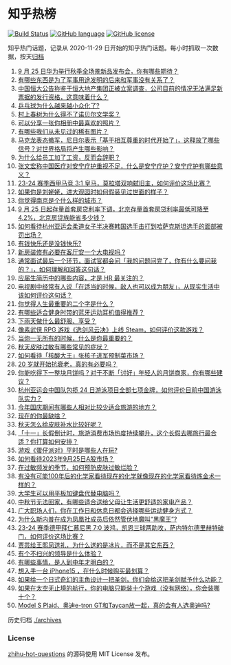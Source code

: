 # 知乎热榜
[![Build Status](https://github.com/ToWeLong/zhihu-hot-questions/workflows/CI/badge.svg)](https://github.com/ToWeLong/zhihu-hot-questions/actions)
[![GitHub language](https://img.shields.io/badge/language-golang-orange.svg)](https://golang.org/)
[![GitHub license](https://img.shields.io/github/license/ToWeLong/zhihu-hot-questions)](https://github.com/ToWeLong/zhihu-hot-questions/blob/main/LICENSE)

知乎热门话题，记录从 2020-11-29 日开始的知乎热门话题。每小时抓取一次数据，按天[归档](./archives)

<!-- BEGIN -->

1. [9 月 25 日华为举行秋季全场景新品发布会，你有哪些期待？](https://www.zhihu.com/question/623642845)
1. [有哪些东西是为了军事用途发明的后来和军事没有关系了？](https://www.zhihu.com/question/447267248)
1. [中国恒大公告称鉴于恒大地产集团正被立案调查，公司目前的情况无法满足新票据的发行资格，这意味着什么？](https://www.zhihu.com/question/623655839)
1. [乒乓球为什么越来越小众化了?](https://www.zhihu.com/question/457179364)
1. [村上春树为什么得不了诺贝尔文学奖？](https://www.zhihu.com/question/622531479)
1. [可以分享一张你相册中最喜欢的照片？](https://www.zhihu.com/question/622453246)
1. [有哪些我们从未见过的稀有图片？](https://www.zhihu.com/question/532884537)
1. [马克龙表态撤军，尼日尔表示「基于相互尊重的时代开始了」，这释放了哪些信号？对世界格局将产生哪些影响？](https://www.zhihu.com/question/623656209)
1. [为什么给员工加了工资，反而会辞职？](https://www.zhihu.com/question/583705532)
1. [张文宏称中国医疗对安宁疗护重视不足，什么是安宁疗护？安宁疗护有哪些意义？](https://www.zhihu.com/question/623472036)
1. [23-24 赛季西甲马竞 3:1 皇马，莫拉塔双响弑旧主，如何评价这场比赛？](https://www.zhihu.com/question/623618388)
1. [如果你是刘姥姥，进大观园时如何假装见过世面的样子？](https://www.zhihu.com/question/622910685)
1. [你觉得南京是个什么样的城市？](https://www.zhihu.com/question/352102648)
1. [9 月 25 日起存量首套房贷利率下调，北京存量首套房贷利率最低可降至4.2%，北京房贷族能省多少钱？](https://www.zhihu.com/question/623638648)
1. [如何看待杭州亚运会柔道女子半决赛韩国选手击打到哈萨克斯坦选手的面部被罚出场？](https://www.zhihu.com/question/623568218)
1. [有钱快乐还是没钱快乐?](https://www.zhihu.com/question/618716545)
1. [新房装修有必要在客厅安一个大电视吗 ?](https://www.zhihu.com/question/623655713)
1. [通常面试最后一个环节，面试官都会问「我的问题问完了，你有什么要问我的？」，如何理解和回答这句话？](https://www.zhihu.com/question/622555764)
1. [应届生简历中的哪些内容，才是 HR 最关注的？](https://www.zhihu.com/question/622553925)
1. [电视剧中经常有人说「在适当的时候，敌人也可以成为朋友」，从现实生活中该如何评价这句话？](https://www.zhihu.com/question/623657438)
1. [你觉得人生最重要的二个字是什么？](https://www.zhihu.com/question/623299168)
1. [有哪些适合健身时带的蓝牙运动耳机值得推荐？](https://www.zhihu.com/question/321291099)
1. [下雨天做什么最舒服、享受？](https://www.zhihu.com/question/623265187)
1. [像素武侠 RPG 游戏《逸剑风云决》上线 Steam，如何评价这款游戏？](https://www.zhihu.com/question/621064172)
1. [当你一无所有的时候，什么是你最重要的？](https://www.zhihu.com/question/616125610)
1. [秋天皮肤过敏有哪些常见的症状？](https://www.zhihu.com/question/584124697)
1. [如何看待「核酸大王」张核子进军预制菜市场？](https://www.zhihu.com/question/622366703)
1. [20 岁就开始抗衰老，真的有必要吗？](https://www.zhihu.com/question/621033106)
1. [你能吃得下一整块月饼吗？对于不断「讨好」年轻人的月饼商家，你有哪些建议？](https://www.zhihu.com/question/621806955)
1. [杭州亚运会中国队包揽 24 日游泳项目全部七项金牌，如何评价目前中国游泳队实力？](https://www.zhihu.com/question/623585137)
1. [今年国庆期间有哪些人相对比较少适合旅游的地方？](https://www.zhihu.com/question/621466623)
1. [现在的你最缺啥？](https://www.zhihu.com/question/618223733)
1. [秋天怎么给皮肤补水比较好呢？](https://www.zhihu.com/question/619690075)
1. [「十一」长假倒计时，旅游消费市场热度持续攀升，这个长假去哪旅行最合适？你打算如何安排？](https://www.zhihu.com/question/623650412)
1. [游戏《蛋仔派对》平时是哪些人在玩?](https://www.zhihu.com/question/582813857)
1. [如何看待2023年9月25日A股市场？](https://www.zhihu.com/question/623641149)
1. [在过敏频发的季节，如何预防皮肤过敏烂脸？](https://www.zhihu.com/question/622959663)
1. [有没有可能100年后的化学家看待现在的化学就像现在的化学家看待炼金术一样的？](https://www.zhihu.com/question/622559056)
1. [大学生可以用平板加键盘代替电脑吗？](https://www.zhihu.com/question/621369438)
1. [中秋节无法回家，有哪些适合送给父母让生活更舒适的家电产品？](https://www.zhihu.com/question/621500792)
1. [广大职场人们，你在工作日和休息日都会选择哪些运动健身方式？](https://www.zhihu.com/question/622740539)
1. [为什么斯内普在成为凤凰社成员后依然管伏地魔叫“黑魔王”?](https://www.zhihu.com/question/429109480)
1. [23-24 赛季德甲拜仁慕尼黑 7:0 波鸿，凯恩三球两助攻，萨内特尔德里赫特破门，如何评价这场比赛？](https://www.zhihu.com/question/623472719)
1. [贾芸给王熙凤送礼，为什么送的是冰片，而不是其它东西？](https://www.zhihu.com/question/621553665)
1. [有个不扫兴的领导是什么体验？](https://www.zhihu.com/question/618723623)
1. [有哪些事情，是人到中年才明白的？](https://www.zhihu.com/question/505632667)
1. [想入手一台 iPhone15 ，在什么时候购买最划算？](https://www.zhihu.com/question/622769497)
1. [如果给一个日式奇幻的主角设计一把圣剑，你们会给这把圣剑赋予什么功能？](https://www.zhihu.com/question/622922570)
1. [如果在太空无止境的航行，你的电脑只能装十个游戏（没有网络），你会装哪十个？](https://www.zhihu.com/question/619600848)
1. [Model S Plaid、奥迪e-tron GT和Taycan放一起，真的会有人选奥迪吗?](https://www.zhihu.com/question/623276438)

<!-- END -->

历史归档 [./archives](./archives)


### License
[zhihu-hot-questions](https://github.com/towelong/zhihu-hot-questions) 的源码使用 MIT License 发布。